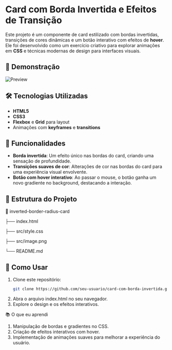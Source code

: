 # Card com Borda Invertida e Efeitos de Transição  

Este projeto é um componente de card estilizado com bordas invertidas, transições de cores dinâmicas e um botão interativo com efeitos de **hover**. Ele foi desenvolvido como um exercício criativo para explorar animações em **CSS** e técnicas modernas de design para interfaces visuais.  

## 🎨 Demonstração  
![Preview](card-preview.png.gif)

## 🛠️ Tecnologias Utilizadas  
- **HTML5**  
- **CSS3**  
- **Flexbox** e **Grid** para layout  
- Animações com **keyframes** e **transitions**  

## 🚀 Funcionalidades  
- **Borda invertida**: Um efeito único nas bordas do card, criando uma sensação de profundidade.  
- **Transições suaves de cor**: Alterações de cor nas bordas do card para uma experiência visual envolvente.  
- **Botão com hover interativo**: Ao passar o mouse, o botão ganha um novo gradiente no background, destacando a interação.  

## 📂 Estrutura do Projeto  
📁 inverted-border-radius-card

├── index.html

├── src/style.css

├── src/image.png

└── README.md

## 🌟 Como Usar
1. Clone este repositório:  
   ```bash  
   git clone https://github.com/seu-usuario/card-com-borda-invertida.git
   ```
2. Abra o arquivo index.html no seu navegador.
3. Explore o design e os efeitos interativos.

📚 O que eu aprendi

1. Manipulação de bordas e gradientes no CSS.
2. Criação de efeitos interativos com hover.
3. Implementação de animações suaves para melhorar a experiência do usuário.
